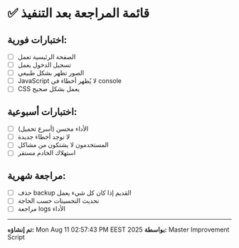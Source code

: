 # ✅ قائمة المراجعة بعد التنفيذ

## اختبارات فورية:
- [ ] الصفحة الرئيسية تعمل
- [ ] تسجيل الدخول يعمل
- [ ] الصور تظهر بشكل طبيعي
- [ ] JavaScript لا يُظهر أخطاء في console
- [ ] CSS يعمل بشكل صحيح

## اختبارات أسبوعية:
- [ ] الأداء محسن (أسرع تحميل)
- [ ] لا توجد أخطاء جديدة
- [ ] المستخدمون لا يشتكون من مشاكل
- [ ] استهلاك الخادم مستقر

## مراجعة شهرية:
- [ ] حذف backup القديم إذا كان كل شيء يعمل
- [ ] تحديث التحسينات حسب الحاجة
- [ ] مراجعة logs الأداء

---
**تم إنشاؤه:** Mon Aug 11 02:57:43 PM EEST 2025
**بواسطة:** Master Improvement Script
